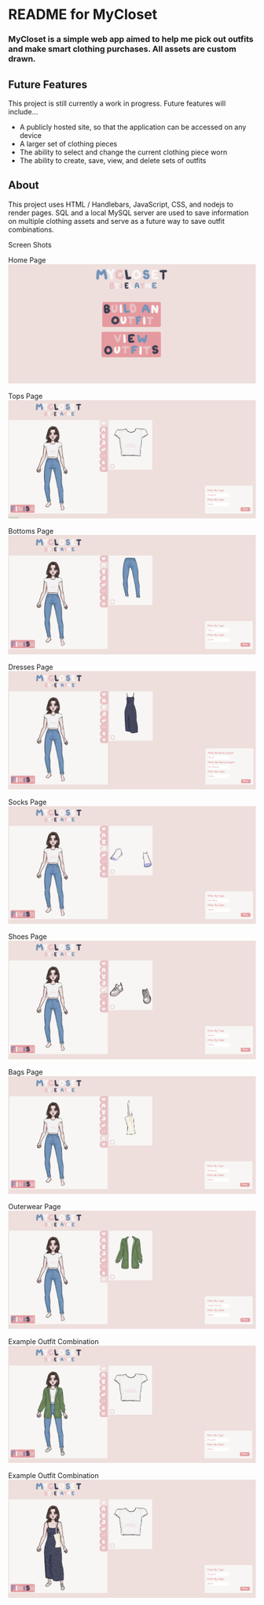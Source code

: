 # README for MyCloset
### MyCloset is a simple web app aimed to help me pick out outfits and make smart clothing purchases. All assets are custom drawn. 

## Future Features
This project is still currently a work in progress. Future features will include...
- A publicly hosted site, so that the application can be accessed on any device 
- A larger set of clothing pieces
- The ability to select and change the current clothing piece worn
- The ability to create, save, view, and delete sets of outfits

## About 
This project uses HTML / Handlebars, JavaScript, CSS, and nodejs to render pages.
SQL and a local MySQL server are used to save information on multiple clothing assets and serve as a future way to save outfit combinations.

Screen Shots

Home Page
![Home Page Photo](https://github.com/METrimble/MyCloset/blob/master/screenshots/Screenshot%202024-07-17%20123425.png)

Tops Page
![Tops Photo](https://github.com/METrimble/MyCloset/blob/master/screenshots/Screenshot%202024-07-17%20123455.png)

Bottoms Page
![Bottoms Photo](https://github.com/METrimble/MyCloset/blob/master/screenshots/Screenshot%202024-07-17%20123518.png)

Dresses Page
![Dresses Photo](https://github.com/METrimble/MyCloset/blob/master/screenshots/Screenshot%202024-07-17%20123534.png)

Socks Page
![Socks Photo](https://github.com/METrimble/MyCloset/blob/master/screenshots/Screenshot%202024-07-17%20123548.png)

Shoes Page
![Shoes Photo](https://github.com/METrimble/MyCloset/blob/master/screenshots/Screenshot%202024-07-17%20123609.png)

Bags Page
![Bags Photo](https://github.com/METrimble/MyCloset/blob/master/screenshots/Screenshot%202024-07-17%20123625.png)

Outerwear Page
![Outerwear Photo](https://github.com/METrimble/MyCloset/blob/master/screenshots/Screenshot%202024-07-17%20123637.png)

Example Outfit Combination
![Example Outfit Combination Photo](https://github.com/METrimble/MyCloset/blob/master/screenshots/Screenshot%202024-07-17%20123822.png)

Example Outfit Combination
![Example Outfit Combination Photo](https://github.com/METrimble/MyCloset/blob/master/screenshots/Screenshot%202024-07-17%20124049.png)
